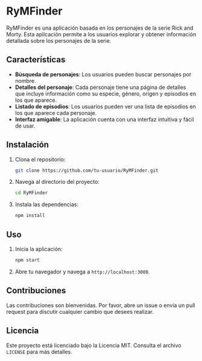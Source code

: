 # RyMFinder

RyMFinder es una aplicación basada en los personajes de la serie Rick and Morty. Esta aplicación permite a los usuarios explorar y obtener información detallada sobre los personajes de la serie.

## Características

- **Búsqueda de personajes**: Los usuarios pueden buscar personajes por nombre.
- **Detalles del personaje**: Cada personaje tiene una página de detalles que incluye información como su especie, género, origen y episodios en los que aparece.
- **Listado de episodios**: Los usuarios pueden ver una lista de episodios en los que aparece cada personaje.
- **Interfaz amigable**: La aplicación cuenta con una interfaz intuitiva y fácil de usar.

## Instalación

1. Clona el repositorio:
   ```bash
   git clone https://github.com/tu-usuario/RyMFinder.git
   ```
2. Navega al directorio del proyecto:
   ```bash
   cd RyMFinder
   ```
3. Instala las dependencias:
   ```bash
   npm install
   ```

## Uso

1. Inicia la aplicación:
   ```bash
   npm start
   ```
2. Abre tu navegador y navega a `http://localhost:3000`.

## Contribuciones

Las contribuciones son bienvenidas. Por favor, abre un issue o envía un pull request para discutir cualquier cambio que desees realizar.

## Licencia

Este proyecto está licenciado bajo la Licencia MIT. Consulta el archivo `LICENSE` para más detalles.
